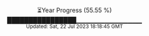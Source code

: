<p align="center">
⏳Year Progress (55.55 %) <br>
████████████████▁▁▁▁▁▁▁▁▁▁▁▁▁▁ <br>
<sub>Updated: Sat, 22 Jul 2023 18:18:45 GMT</sub>
</p>


